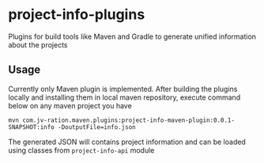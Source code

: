# project-info-plugins

Plugins for build tools like Maven and Gradle to generate unified information about the projects

## Usage

Currently only Maven plugin is implemented. After building the plugins locally and installing them in 
local maven repository, execute command below on any maven project you have
 
```
mvn com.jv-ration.maven.plugins:project-info-maven-plugin:0.0.1-SNAPSHOT:info -DoutputFile=info.json
```

The generated JSON will contains project information and can be loaded using classes 
from `project-info-api` module